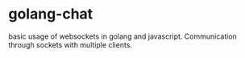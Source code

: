 # golang-chat

basic usage of websockets in golang and javascript.
Communication through sockets with multiple clients.
